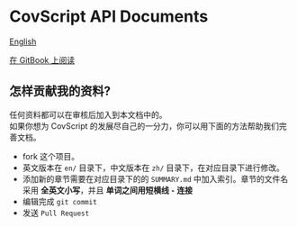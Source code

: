 # CovScript API Documents

[English](https://github.com/covscript/api/blob/master/README-en.md)

[在 GitBook 上阅读](https://covscript.gitbooks.io/api/content/)

## 怎样贡献我的资料?

任何资料都可以在审核后加入到本文档中的。  
如果你想为 CovScript 的发展尽自己的一分力，你可以用下面的方法帮助我们完善文档。

* fork 这个项目。
* 英文版本在 `en/` 目录下，中文版本在 `zh/` 目录下，在对应目录下进行修改。
* 添加新的章节需要在对应目录下的的 `SUMMARY.md` 中加入索引。章节的文件名采用 **全英文小写**，并且 **单词之间用短横线 **`-`** 连接**
* 编辑完成 `git commit`
* 发送 `Pull Request`



